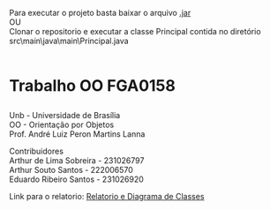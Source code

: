 Para executar o projeto basta baixar o arquivo [.jar](https://github.com/Arthor13/Clinica_OO/blob/main/target/Clinica_OO-1.0-SNAPSHOT.jar) <br>
OU<br>
Clonar o repositorio e executar a classe Principal contida no diretório src\main\java\main\Principal.java<br><br>
# <p> Trabalho OO FGA0158</p>
Unb - Universidade de Brasília<br>
OO - Orientação por Objetos<br>
Prof. André Luiz Peron Martins Lanna


Contribuidores<br>
Arthur de Lima Sobreira - 231026797<br>
Arthur Souto Santos - 222006570 <br>
Eduardo Ribeiro Santos - 231026920 <br>

Link para o relatorio: [Relatorio e Diagrama de Classes](https://github.com/Arthor13/Clinica_OO/blob/main/Relatorio%20e%20Diagramas.pdf)<br>


